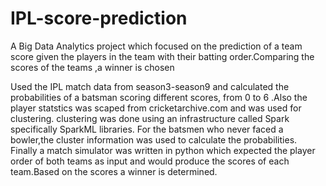 # IPL-score-prediction
A Big Data Analytics project which focused on the prediction of a team score given the players in the team with their batting order.Comparing the scores of the teams ,a winner is  chosen

Used the IPL match data from season3-season9 and calculated the probabilities of a batsman scoring different scores,
from 0 to 6 .Also the player statstics was scaped from cricketarchive.com and was used for clustering.
clustering was done using an infrastructure called Spark specifically SparkML libraries.
For the batsmen who never faced a bowler,the cluster information was used to calculate the probabilities.
Finally a match simulator was written in python which expected the player order of both teams as input and would produce the scores of each team.Based on the scores a winner is determined.
